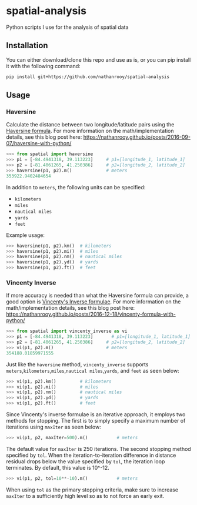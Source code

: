 # spatial-analysis
Python scripts I use for the analysis of spatial data

## Installation
You can either download/clone this repo and use as is, or you can pip install it with the following command:
```sh
pip install git+https://github.com/nathanrooy/spatial-analysis
```
## Usage

### Haversine
Calculate the distance between two longitude/latitude pairs using the
<a target="_blank" href="https://en.wikipedia.org/wiki/Haversine_formula">Haversine formula</a>. For more information on the math/implementation details, see this blog post here: https://nathanrooy.github.io/posts/2016-09-07/haversine-with-python/

```py
>>> from spatial import haversine
>>> p1 = [-84.4941318, 39.113223]     # p1=[longitude_1, latitude_1]
>>> p2 = [-81.4061265, 41.250386]     # p2=[longitude_2, latitude_2]
>>> haversine(p1, p2).m()             # meters
353922.9402484654
```
In addition to `meters`, the following units can be specified:
- `kilometers`
- `miles`
- `nautical miles`
- `yards`
- `feet`

Example usage:
```py
>>> haversine(p1, p2).km()  # kilometers
>>> haversine(p1, p2).mi()  # miles
>>> haversine(p1, p2).nm()  # nautical miles
>>> haversine(p1, p2).yd()  # yards
>>> haversine(p1, p2).ft()  # feet
```
### Vincenty Inverse

If more accuracy is needed than what the Haversine formula can provide, a good option is <a target="_blank" href="https://en.wikipedia.org/wiki/Vincenty%27s_formulae">Vincenty's Inverse formulae</a>. For more information on the math/implementation details, see this blog post here: https://nathanrooy.github.io/posts/2016-12-18/vincenty-formula-with-python/

```py
>>> from spatial import vincenty_inverse as vi
>>> p1 = [-84.4941318, 39.113223]	    # p1=[longitude_1, latitude_1]
>>> p2 = [-81.4061265, 41.250386]     # p2=[longitude_2, latitude_2]
>>> vi(p1, p2).m()                    # meters
354188.01859971555
```

Just like the `haversine` method, `vincenty_inverse` supports `meters`,`kilometers`,`miles`,`nautical miles`,`yards`, and `feet` as seen below:

```py
>>> vi(p1, p2).km()         # kilometers
>>> vi(p1, p2).mi()         # miles
>>> vi(p1, p2).nm()         # nautical miles
>>> vi(p1, p2).yd()         # yards
>>> vi(p1, p2).ft()         # feet
```
Since Vincenty's inverse formulae is an iterative approach, it employs two methods for stopping. The first is to simply specify a maximum number of iterations using `maxIter` as seen below:
```py
>>> vi(p1, p2, maxIter=500).m()           # meters
```
The default value for `maxIter` is 250 iterations. The second stopping method specified by `tol`. When the iteration-to-iteration difference in distance residual drops below the value specified by `tol`, the iteration loop terminates. By default, this value is 10^-12.
```py
>>> vi(p1, p2, tol=10**-10).m()           # meters
```
When using `tol` as the primary stopping criteria, make sure to increase `maxIter` to a sufficiently high level so as to not force an early exit.
